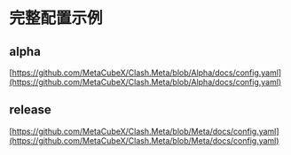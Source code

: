 # 完整配置示例

## alpha

[https://github.com/MetaCubeX/Clash.Meta/blob/Alpha/docs/config.yaml](https://github.com/MetaCubeX/Clash.Meta/blob/Alpha/docs/config.yaml)

## release

[https://github.com/MetaCubeX/Clash.Meta/blob/Meta/docs/config.yaml](https://github.com/MetaCubeX/Clash.Meta/blob/Meta/docs/config.yaml)
